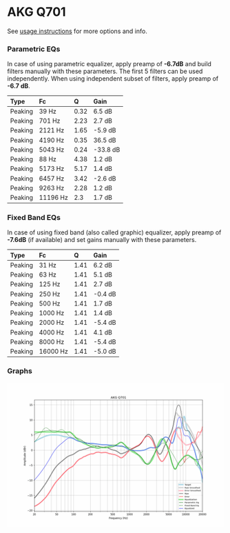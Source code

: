 # AKG Q701
See [usage instructions](https://github.com/jaakkopasanen/AutoEq#usage) for more options and info.

### Parametric EQs
In case of using parametric equalizer, apply preamp of **-6.7dB** and build filters manually
with these parameters. The first 5 filters can be used independently.
When using independent subset of filters, apply preamp of **-6.7 dB**.

| Type    | Fc       |    Q | Gain     |
|:--------|:---------|:-----|:---------|
| Peaking | 39 Hz    | 0.32 | 6.5 dB   |
| Peaking | 701 Hz   | 2.23 | 2.7 dB   |
| Peaking | 2121 Hz  | 1.65 | -5.9 dB  |
| Peaking | 4190 Hz  | 0.35 | 36.5 dB  |
| Peaking | 5043 Hz  | 0.24 | -33.8 dB |
| Peaking | 88 Hz    | 4.38 | 1.2 dB   |
| Peaking | 5173 Hz  | 5.17 | 1.4 dB   |
| Peaking | 6457 Hz  | 3.42 | -2.6 dB  |
| Peaking | 9263 Hz  | 2.28 | 1.2 dB   |
| Peaking | 11196 Hz | 2.3  | 1.7 dB   |

### Fixed Band EQs
In case of using fixed band (also called graphic) equalizer, apply preamp of **-7.6dB**
(if available) and set gains manually with these parameters.

| Type    | Fc       |    Q | Gain    |
|:--------|:---------|:-----|:--------|
| Peaking | 31 Hz    | 1.41 | 6.2 dB  |
| Peaking | 63 Hz    | 1.41 | 5.1 dB  |
| Peaking | 125 Hz   | 1.41 | 2.7 dB  |
| Peaking | 250 Hz   | 1.41 | -0.4 dB |
| Peaking | 500 Hz   | 1.41 | 1.7 dB  |
| Peaking | 1000 Hz  | 1.41 | 1.4 dB  |
| Peaking | 2000 Hz  | 1.41 | -5.4 dB |
| Peaking | 4000 Hz  | 1.41 | 4.1 dB  |
| Peaking | 8000 Hz  | 1.41 | -5.4 dB |
| Peaking | 16000 Hz | 1.41 | -5.0 dB |

### Graphs
![](./AKG%20Q701.png)